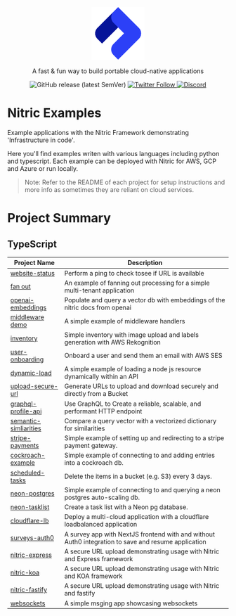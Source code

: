 <p align="center">
  <a href="https://nitric.io">
    <img src="https://raw.githubusercontent.com/nitrictech/nitric/main/docs/assets/nitric-logo.svg" width="120" alt="Nitric Logo"/>
  </a>
</p>

<p align="center">
  A fast & fun way to build portable cloud-native applications
</p>

<p align="center">
  <img alt="GitHub release (latest SemVer)" src="https://img.shields.io/github/v/release/nitrictech/nitric?sort=semver">
  <a href="https://twitter.com/nitric_io">
    <img alt="Twitter Follow" src="https://img.shields.io/twitter/follow/nitric_io?label=Follow&style=social">
  </a>
  <a href="https://discord.gg/Webemece5C"><img alt="Discord" src="https://img.shields.io/discord/955259353043173427?label=discord"></a>
</p>

# Nitric Examples

Example applications with the Nitric Framework demonstrating 'Infrastructure in code'.

Here you'll find examples writen with various languages including python and typescript. Each example can be deployed with Nitric for AWS, GCP and Azure or run locally.

> Note: Refer to the README of each project for setup instructions and more info as sometimes they are reliant on cloud services.

# Project Summary

## TypeScript

| Project Name                                      | Description                                                                                         |
| ------------------------------------------------- | --------------------------------------------------------------------------------------------------- |
| [website-status](./website-status/)               | Perform a ping to check tosee if URL is available                                                   |
| [fan out](./fan-out/)                             | An example of fanning out processing for a simple multi-tenant application                          |
| [openai-embeddings](./openai-embeddings/)         | Populate and query a vector db with embeddings of the nitric docs from openai                       |
| [middleware demo](./middleware-demo/)             | A simple example of middleware handlers                                                             |
| [inventory](./product-inventory/)                 | Simple inventory with image upload and labels generation with AWS Rekognition                       |
| [user-onboarding](./user-onboarding/)             | Onboard a user and send them an email with AWS SES                                                  |
| [dynamic-load](./dynamic-load/)                   | A simple example of loading a node js resource dynamically within an API                            |
| [upload-secure-url](./upload-secure-url/)         | Generate URLs to upload and download securely and directly from a Bucket                            |
| [graphql-profile-api](./profile-api-graphql/)     | Use GraphQL to Create a reliable, scalable, and performant HTTP endpoint                            |
| [semantic-simliarities](./semantic-simliarities/) | Compare a query vector with a vectorized dictionary for similarities                                |
| [stripe-payments](./stripe-payments/)             | Simple example of setting up and redirecting to a stripe payment gateway.                           |
| [cockroach-example](./cockroach-example/)         | Simple example of connecting to and adding entries into a cockroach db.                             |
| [scheduled-tasks](./scheduled-tasks/)             | Delete the items in a bucket (e.g. S3) every 3 days.                                                |
| [neon-postgres](./neon/)                          | Simple example of connecting to and querying a neon postgres auto-scaling db.                       |
| [neon-tasklist](./neon-tasklist/)                 | Create a task list with a Neon pg database.                                                         |
| [cloudflare-lb](./cloudflare-lb/)                 | Deploy a multi-cloud application with a cloudflare loadbalanced application                         |
| [surveys-auth0](./surveys-auth0/)                 | A survey app with NextJS frontend with and without Auth0 integration to save and resume application |
| [nitric-express](./nitric-express/)               | A secure URL upload demonstrating usage with Nitric and Express framework                           |
| [nitric-koa](./nitric-koa/)                       | A secure URL upload demonstrating usage with Nitric and KOA framework                               |
| [nitric-fastify](./nitric-fastify/)               | A secure URL upload demonstrating usage with Nitric and fastify                                     |
| [websockets](./websockets/)                       | A simple msging app showcasing websockets                                                           |
